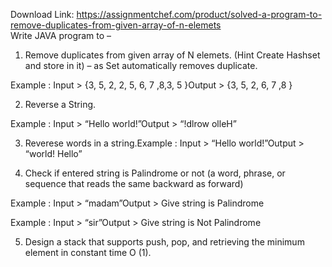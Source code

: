 Download Link: https://assignmentchef.com/product/solved-a-program-to-remove-duplicates-from-given-array-of-n-elemets
<br>
Write JAVA program to –

1. Remove duplicates from given array of N elemets. (Hint Create Hashset and store in it) – as Set automatically removes duplicate.

Example : Input &gt; {3, 5, 2, 2, 5, 6, 7 ,8,3, 5 }Output &gt; {3, 5, 2, 6, 7 ,8 }

2. Reverse a String.

Example : Input &gt; “Hello world!”Output &gt; “!dlrow olleH”

3. Reverese words in a string.Example : Input &gt; “Hello world!”Output &gt; “world! Hello”

4. Check if entered string is Palindrome or not (a word, phrase, or sequence that reads the same backward as forward)

Example : Input &gt; “madam”Output &gt; Give string is Palindrome

Example : Input &gt; “sir”Output &gt; Give string is Not Palindrome

5. Design a stack that supports push, pop, and retrieving the minimum element in constant time O (1).